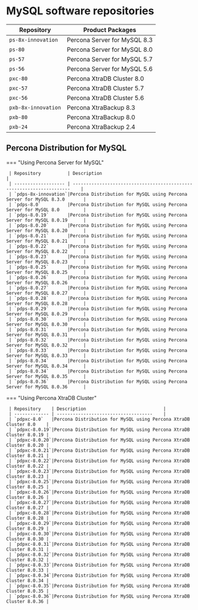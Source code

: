 # MySQL software repositories

| Repository         | Product Packages                    |
| ------------------ | ----------------------------------- |
| `ps-8x-innovation` | Percona Server for MySQL 8.3        |
| `ps-80`            | Percona Server for MySQL 8.0        |
| `ps-57`            | Percona Server for MySQL 5.7        |
| `ps-56`            | Percona Server for MySQL 5.6        |
| `pxc-80`           | Percona XtraDB Cluster 8.0          |
| `pxc-57`           | Percona XtraDB Cluster 5.7          |
| `pxc-56`           | Percona XtraDB Cluster 5.6          |
| `pxb-8x-innovation`| Percona XtraBackup 8.3              |
| `pxb-80`           | Percona XtraBackup 8.0              |
| `pxb-24`           | Percona XtraBackup 2.4              |

## Percona Distribution for MySQL

=== "Using Percona Server for MySQL"
     
     | Repository          | Description                                                              |
     | ------------------- | ---------------------------------------------------------------------    |
     | `pdps-8x-innovation`|Percona Distribution for MySQL using Percona Server for MySQL 8.3.0       |
     | `pdps-8.0`          |Percona Distribution for MySQL using Percona Server for MySQL 8.0         |
     | `pdps-8.0.19`       |Percona Distribution for MySQL using Percona Server for MySQL 8.0.19      |
     | `pdps-8.0.20`       |Percona Distribution for MySQL using Percona Server for MySQL 8.0.20      |
     | `pdps-8.0.21`       |Percona Distribution for MySQL using Percona Server for MySQL 8.0.21      |
     | `pdps-8.0.22`       |Percona Distribution for MySQL using Percona Server for MySQL 8.0.22      |
     | `pdps-8.0.23`       |Percona Distribution for MySQL using Percona Server for MySQL 8.0.23      |
     | `pdps-8.0.25`       |Percona Distribution for MySQL using Percona Server for MySQL 8.0.25      |
     | `pdps-8.0.26`       |Percona Distribution for MySQL using Percona Server for MySQL 8.0.26      |
     | `pdps-8.0.27`       |Percona Distribution for MySQL using Percona Server for MySQL 8.0.27      |
     | `pdps-8.0.28`       |Percona Distribution for MySQL using Percona Server for MySQL 8.0.28      |
     | `pdps-8.0.29`       |Percona Distribution for MySQL using Percona Server for MySQL 8.0.29      |
     | `pdps-8.0.30`       |Percona Distribution for MySQL using Percona Server for MySQL 8.0.30      |
     | `pdps-8.0.31`       |Percona Distribution for MySQL using Percona Server for MySQL 8.0.31      |
     | `pdps-8.0.32`       |Percona Distribution for MySQL using Percona Server for MySQL 8.0.32      |
     | `pdps-8.0.33`       |Percona Distribution for MySQL using Percona Server for MySQL 8.0.33      |
     | `pdps-8.0.34`       |Percona Distribution for MySQL using Percona Server for MySQL 8.0.34      |
     | `pdps-8.0.34`       |Percona Distribution for MySQL using Percona Server for MySQL 8.0.35      |
     | `pdps-8.0.36`       |Percona Distribution for MySQL using Percona Server for MySQL 8.0.36      |

=== "Using Percona XtraDB Cluster"

     | Repository    | Description                             |
     | ------------- | ------------------------------------    |
     | `pdpxc-8.0`   |Percona Distribution for MySQL using Percona XtraDB Cluster 8.0    |
     | `pdpxc-8.0.19`|Percona Distribution for MySQL using Percona XtraDB Cluster 8.0.19 |
     | `pdpxc-8.0.20`|Percona Distribution for MySQL using Percona XtraDB Cluster 8.0.20 |
     | `pdpxc-8.0.21`|Percona Distribution for MySQL using Percona XtraDB Cluster 8.0.21 |
     | `pdpxc-8.0.22`|Percona Distribution for MySQL using Percona XtraDB Cluster 8.0.22 |
     | `pdpxc-8.0.23`|Percona Distribution for MySQL using Percona XtraDB Cluster 8.0.23 |
     | `pdpxc-8.0.25`|Percona Distribution for MySQL using Percona XtraDB Cluster 8.0.25 |
     | `pdpxc-8.0.26`|Percona Distribution for MySQL using Percona XtraDB Cluster 8.0.26 |
     | `pdpxc-8.0.27`|Percona Distribution for MySQL using Percona XtraDB Cluster 8.0.27 |
     | `pdpxc-8.0.28`|Percona Distribution for MySQL using Percona XtraDB Cluster 8.0.28 |
     | `pdpxc-8.0.29`|Percona Distribution for MySQL using Percona XtraDB Cluster 8.0.29 |
     | `pdpxc-8.0.30`|Percona Distribution for MySQL using Percona XtraDB Cluster 8.0.30 |
     | `pdpxc-8.0.31`|Percona Distribution for MySQL using Percona XtraDB Cluster 8.0.31 |
     | `pdpxc-8.0.32`|Percona Distribution for MySQL using Percona XtraDB Cluster 8.0.32 |
     | `pdpxc-8.0.33`|Percona Distribution for MySQL using Percona XtraDB Cluster 8.0.33 |
     | `pdpxc-8.0.34`|Percona Distribution for MySQL using Percona XtraDB Cluster 8.0.34 |
     | `pdpxc-8.0.35`|Percona Distribution for MySQL using Percona XtraDB Cluster 8.0.35 |
     | `pdpxc-8.0.36`|Percona Distribution for MySQL using Percona XtraDB Cluster 8.0.36 |